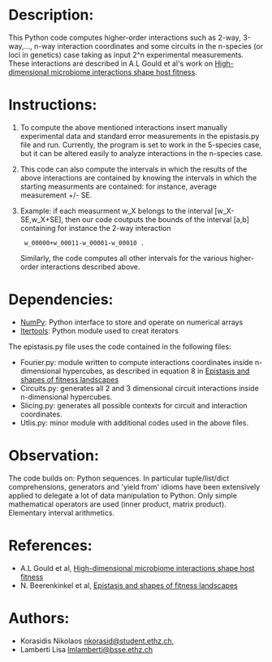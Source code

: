# Description:

This Python code computes higher-order interactions such as 2-way, 3-way,…,
n-way interaction coordinates and some circuits in the n-species (or loci in
genetics) case taking as input 2^n experimental measurements.  These
interactions are described in A.L Gould et al's work on [High-dimensional
microbiome interactions shape host fitness](
https://www.biorxiv.org/content/early/2018/06/01/232959.1).



# Instructions:

1. To compute the above mentioned interactions insert manually experimental
   data and standard error measurements in the epistasis.py file and run.
   Currently, the program is set to work in the 5-species case, but it can be
   altered easily to analyze interactions in the n-species case.

2. This code can also compute the intervals in which the results of the above
   interactions are contained by knowing the intervals in which the starting
   measurments are contained: for instance, average measurement +/- SE.

3. Example: if each measurment w_X belongs to the interval [w_X-SE,w_X+SE],
   then our code coutputs the bounds of the interval [a,b] containing for
   instance the 2-way interaction

        w_00000+w_00011-w_00001-w_00010 . 

   Similarly, the code computes all other intervals for the various
   higher-order interactions described above.


# Dependencies:

* [NumPy](http://www.numpy.org/): Python interface to store and operate on
  numerical arrays
* [Itertools](https://docs.python.org/2/library/itertools.html): Python module
  used to creat iterators

The epistasis.py file uses the code contained in the following files:


* Fourier.py: module written to compute interactions coordinates inside
  n-dimensional hypercubes, as described in equation 8 in [Epistasis and shapes
  of fitness landscapes](http://www3.stat.sinica.edu.tw/statistica/oldpdf/A17n43.pdf)
* Circuits.py: generates all 2 and 3 dimensional circuit interactions inside
  n-dimensional hypercubes.
* Slicing.py: generates all possible contexts for circuit and interaction
  coordinates.
* Utlis.py: minor module with additional codes used in the above files.

# Observation: 

The code builds on:  Python sequences. In particular tuple/list/dict
comprehensions, generators and 'yield   from' idioms have been extensively
applied to delegate a lot of data manipulation to Python. Only simple
mathematical operators are used (inner product, matrix product). Elementary
interval arithmetics.


# References:

* A.L Gould et al, [High-dimensional microbiome interactions shape host fitness
  ](https://www.biorxiv.org/content/early/2018/06/01/232959.1)
* N. Beerenkinkel et al, [Epistasis and shapes of fitness
  landscapes](http://www3.stat.sinica.edu.tw/statistica/oldpdf/A17n43.pdf)

# Authors:

* Korasidis Nikolaos <nkorasid@student.ethz.ch>,
* Lamberti Lisa <lmlamberti@bsse.ethz.ch>
